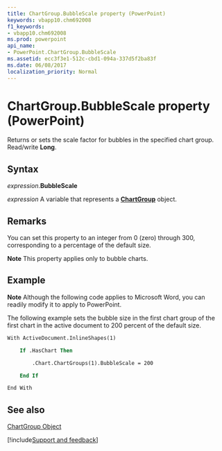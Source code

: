 ```yaml
---
title: ChartGroup.BubbleScale property (PowerPoint)
keywords: vbapp10.chm692008
f1_keywords:
- vbapp10.chm692008
ms.prod: powerpoint
api_name:
- PowerPoint.ChartGroup.BubbleScale
ms.assetid: ecc3f3e1-512c-cbd1-094a-337d5f2ba83f
ms.date: 06/08/2017
localization_priority: Normal
---
```



# ChartGroup.BubbleScale property (PowerPoint)

Returns or sets the scale factor for bubbles in the specified chart group. Read/write  **Long**.


## Syntax

_expression_.**BubbleScale**

_expression_ A variable that represents a **[ChartGroup](PowerPoint.ChartGroup.md)** object.


## Remarks

You can set this property to an integer from 0 (zero) through 300, corresponding to a percentage of the default size. 


 **Note**  This property applies only to bubble charts.


## Example




 **Note**  Although the following code applies to Microsoft Word, you can readily modify it to apply to PowerPoint.

The following example sets the bubble size in the first chart group of the first chart in the active document to 200 percent of the default size.




```vb
With ActiveDocument.InlineShapes(1)

    If .HasChart Then

        .Chart.ChartGroups(1).BubbleScale = 200

    End If

End With
```


## See also


[ChartGroup Object](PowerPoint.ChartGroup.md)

[!include[Support and feedback](~/includes/feedback-boilerplate.md)]